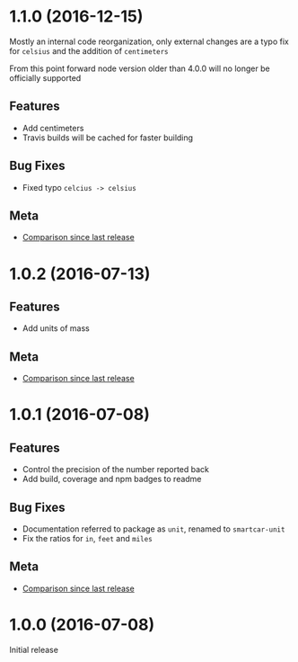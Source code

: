 # 1.1.0 (2016-12-15)

Mostly an internal code reorganization, only external changes are a typo fix
for `celsius` and the addition of `centimeters`

From this point forward node version older than 4.0.0  will no longer be officially supported

## Features
* Add centimeters
* Travis builds will be cached for faster building

## Bug Fixes
* Fixed typo `celcius -> celsius`

## Meta
* [Comparison since last release](https://github.com/smartcar/unit/compare/v1.0.2...v1.0.3)

# 1.0.2 (2016-07-13)

## Features
* Add units of mass

## Meta
* [Comparison since last release](https://github.com/smartcar/unit/compare/v1.0.1...v1.0.2)

# 1.0.1 (2016-07-08)

## Features
* Control the precision of the number reported back
* Add build, coverage and npm badges to readme

## Bug Fixes
* Documentation referred to package as `unit`, renamed to `smartcar-unit`
* Fix the ratios for `in`, `feet` and `miles`

## Meta
* [Comparison since last release](https://github.com/smartcar/unit/compare/v1.0.0...v1.0.1)

# 1.0.0 (2016-07-08)

Initial release
